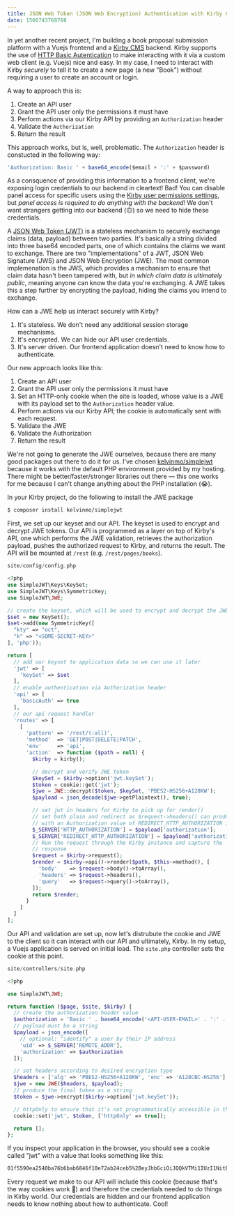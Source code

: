 ```yaml
---
title: JSON Web Token (JSON Web Encryption) Authentication with Kirby CMS 3
date: 1566743768788
---
```


In yet another recent project, I'm building a book proposal submission platform with a Vuejs frontend and a [Kirby CMS](getkirby.com) backend. Kirby supports the use of [HTTP Basic Autentication](https://getkirby.com/docs/guide/api/authentication#http-basic-auth) to make interacting with it via a custom web client (e.g. Vuejs) nice and easy. In my case, I need to interact with Kirby _securely_ to tell it to create a new page (a new "Book") without requiring a user to create an account or login.

A way to approach this is:
1. Create an API user
2. Grant the API user only the permissions it must have
3. Perform actions via our Kirby API by providing an `Authorization` header
4. Validate the `Authorization`
5. Return the result

This approach works, but is, well, problematic. The `Authorization` header is constucted in the following way:

```javascript
'Authorization: Basic ' + base64_encode($email + ':' + $password)
```

As a consquence of providing this information to a frontend client, we're exposing login credentials to our backend in cleartext! Bad! You can disable panel access for specific users using the [Kirby user permissions settings](https://getkirby.com/docs/guide/users/permissions), but _panel access is required to do anything with the backend!_ We don't want strangers getting into our backend (🙃) so we need to hide these credentials.

A [JSON Web Token (JWT)](https://jwt.io/) is a stateless mechanism to securely exchange claims (data, payload) between two parties. It's basically a string divided into three base64 encoded parts, one of which contains the claims we want to exchange. There are two "implementations" of a JWT, JSON Web Signature (JWS) and JSON Web Encryption (JWE). The most common implemenation is the JWS, which provides a mechanism to ensure that claim data hasn't been tampered with, but _in which claim data is ultimately public_, meaning anyone can know the data you're exchanging. A JWE takes this a step further by encrypting the payload, hiding the claims you intend to exchange.

How can a JWE help us interact securely with Kirby?
1. It's stateless. We don't need any additional session storage mechanisms.
2. It's encrypted. We can hide our API user credentials.
3. It's server driven. Our frontend application doesn't need to know how to authenticate.

Our new approach looks like this:
1. Create an API user
2. Grant the API user only the permissions it must have
3. Set an HTTP-only cookie when the site is loaded, whose value is a JWE with its payload set to the `Authorization` header value.
4. Perform actions via our Kirby API; the cookie is automatically sent with each request.
5. Validate the JWE
6. Validate the Authorization
7. Return the result

We're not going to generate the JWE ourselves, because there are many good packages out there to do it for us. I've chosen [kelvinmo/simplejwt](https://github.com/kelvinmo/simplejwt) because it works with the default PHP environment provided by my hosting. There might be better/faster/stronger libraries out there — this one works for me because I can't change anything about the PHP installation (😭).

In your Kirby project, do the following to install the JWE package
```bash
$ composer install kelvinmo/simplejwt
```

First, we set up our keyset and our API. The keyset is used to encrypt and decrypt JWE tokens. Our API is programmed as a layer on top of Kirby's API, one which performs the JWE validation, retrieves the authorization payload, pushes the authorized request to Kirby, and returns the result. The API will be mounted at `/rest` (e.g. `/rest/pages/books`).

```php
site/config/config.php

<?php
use SimpleJWT\Keys\KeySet;
use SimpleJWT\Keys\SymmetricKey;
use SimpleJWT\JWE;

// create the keyset, which will be used to encrypt and decrypt the JWE
$set = new KeySet();
$set->add(new SymmetricKey([
  "kty" => "oct",
  "k" => "<SOME-SECRET-KEY>"
], 'php'));

return [
  // add our keyset to application data so we can use it later
  'jwt' => [
    'keySet' => $set
  ],
  // enable authentication via Authorization header
  'api' => [
    'basicAuth' => true
  ],
  // our api request handler
  'routes' => [
    [
      'pattern' => '/rest/(:all)',
      'method'  => 'GET|POST|DELETE|PATCH',
      'env'     => 'api',
      'action'  => function ($path = null) {
        $kirby = kirby();

        // decrypt and verify JWE token
        $keySet = $kirby->option('jwt.keySet');
        $token = cookie::get('jwt');
        $jwe = JWE::decrypt($token, $keySet, 'PBES2-HS256+A128KW');
        $payload = json_decode($jwe->getPlaintext(), true);

        // set jwt in headers for Kirby to pick up for render()
        // set both plain and redirect as $request->headers() can produce an array
        // with an Authorization value of REDIRECT_HTTP_AUTHORIZATION if it's set
        $_SERVER['HTTP_AUTHORIZATION'] = $payload['authorization'];
        $_SERVER['REDIRECT_HTTP_AUTHORIZATION'] = $payload['authorization'];
        // Run the request through the Kirby instance and capture the
        // response
        $request = $kirby->request();
        $render = $kirby->api()->render($path, $this->method(), [
          'body'    => $request->body()->toArray(),
          'headers' => $request->headers(),
          'query'   => $request->query()->toArray(),
        ]);
        return $render;
      }
    ]
  ]
];
```

Our API and validation are set up, now let's distrubute the cookie and JWE to the client so it can interact with our API and ultimately, Kirby. In my setup, a Vuejs application is served on initial load. The `site.php` controller sets the cookie at this point.


```php
site/controllers/site.php

<?php

use SimpleJWT\JWE;

return function ($page, $site, $kirby) {
  // create the authorization header value
  $authorization = 'Basic ' . base64_encode('<API-USER-EMAIL>' . ':' . '<API-USER_PASSWORD>');
  // payload must be a string
  $payload = json_encode([
    // optional: "identify" a user by their IP address
    'uid' => $_SERVER['REMOTE_ADDR'],
    'authorization' => $authorization
  ]);

  // set headers according to desired encryption type
  $headers = ['alg' => 'PBES2-HS256+A128KW', 'enc' => 'A128CBC-HS256'];
  $jwe = new JWE($headers, $payload);
  // produce the final token as a string
  $token = $jwe->encrypt($kirby->option('jwt.keySet'));

  // httpOnly to ensure that it's not programmatically accessible in the browser environment
  cookie::set('jwt', $token, ['httpOnly' => true]);

  return [];
};
```

If you inspect your application in the browser, you should see a cookie called "jwt" with a value that looks something like this:
```bash
01f5590ea2540ba76b6bab6846f10e72ab24ceb5%2BeyJhbGciOiJQQkVTMi1IUzI1NitBMTI4S1ciLCJlbmMiOiJBMTI4Q0JDLUhTMjU2IiwicDJzIjoiQjlTaW1xemhQeEUiLCJwMmMiOjQwOTZ9.9_faQkyI0FdE5lCSdbg5iNNzpTWwL2xRPte8Zq8_cgksCJPWd2fEAw.PrQFpg9HOuStzBWYlUlk4w.NfLBCpAVSgG05QzybfW0_IEFADlzArd0bueC56NANHa0vVYbD3hOR1WaOXIZKpv24h3LK2F3S-n5TWhp0kZJfob1W2xt1Y5gh3knZxUoMf9FKX3KIWvRqN32-HkGiACLL2VH7b8rQXz1jkUyFt5VdQ.ZfOn8aqn6Z4CPwgn5WoGkw
```

Every request we make to our API will include this cookie (because that's the way cookies work 🌈) and therefore the credentials needed to do things in Kirby world. Our credentials are hidden and our frontend application needs to know nothing about how to authenticate. Cool!
